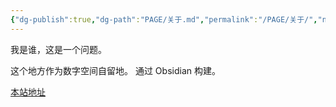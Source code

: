 ```yaml
---
{"dg-publish":true,"dg-path":"PAGE/关于.md","permalink":"/PAGE/关于/","noteIcon":"3","created":"2023-04-13T14:57:37.089+08:00","updated":""}
---
```


我是谁，这是一个问题。

这个地方作为数字空间自留地。
通过 Obsidian 构建。

[本站地址](https://enneaa.xyz)

